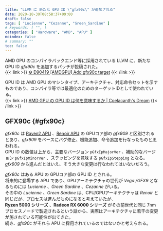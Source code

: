 ```yaml
---
title: "LLVM に 新たな GPU ID \"gfx90c\" が追加される"
date: 2020-10-30T08:58:37+09:00
draft: false
tags: [ "Lucienne", "Cezanne", "Green_Sardine" ]
# keywords: [ "", ]
categories: [ "Hardware", "AMD", "APU" ]
noindex: false
# summary: ""
toc: false
---
```


AMD GPU のコンパイラバックエンド等に採用されている LLVM に、新たな GPU ID *gfx90c* を追加するパッチが投稿された。  
{{< link >}} [⚙ D90419 [AMDGPU] Add gfx90c target](https://reviews.llvm.org/D90419) {{< /link >}}

GPU ID は AMD GPU のマシンタイプ、アーキテクチャ、対応命令セットを示すものであり、コンパイラ等では最適化のためのターゲットIDとして使われている。  
{{< link >}} [AMD GPU の GPU ID は何を意味するか | Coelacanth's Dream](/posts/2020/06/22/amdgpu-gpuid-mean/) {{< /link >}}

## GFX90c {#gfx90c}

*gfx90c* は [Raven2 APU](/tags/raven2) 、[Renoir APU](/tags/renoir) の GPUコア部の *gfx909* と区別されるとあり、*gfx909* をベースにバグ修正、機能追加、命令追加を行なったものと思われる。  
GPU ID の数値は上から、主要なバージョン `pGfxIpMajorVer` 、補助的なバージョン `pGfxIpMinorVer` 、ステッピングを意味する `pGfxIpStepping` となる。  
*gfx909* から進んだとはいえ、そう大きな変更は行なわれてはいないだろう。  

*gfx90c* はある APU の GPUコア部の GPU ID とされる。  
将来的に登場する APU であり、GPUアーキテクチャの世代が *Vega /GFX9* となるものには *Lucienne* 、*Green Sardine* 、*Cezanne* がいる。  
その中の *Lucienne* 、*Green Sardine* は、CPU/GPUアーキテクチャは *Renoir* と同じだが、プロセスは進んだものになると考えていたが、  
**Ryzen 5000 シリーズ** 、**Radeon RX 6000 シリーズ** がその前世代と同じ 7nmプロセスノードで製造されるという話から、実際はアーキテクチャに若干の変更が施されている可能性が出てきた。  
続き、*gfx90c* がそれら APU に採用されているのではないかと考えられる。  

